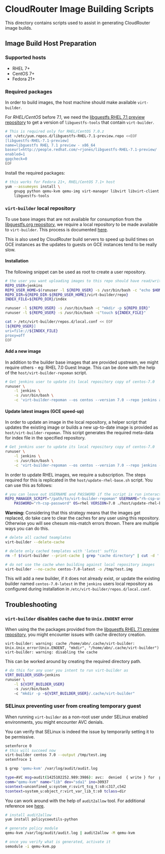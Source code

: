 # CloudRouter Image Building Scripts

This directory contains scripts used to assist in generating CloudRouter image builds.

## Image Build Host Preparation

### Supported hosts
- RHEL 7+
- CentOS 7+
- Fedora 21+

### Required packages
In order to build images, the host machine should make available `virt-builder`.

For *RHEL/CentOS* before 7.1, we need the [libguestfs RHEL 7.1 preview repository](http://www.redhat.com/archives/virt-tools-list/2014-May/msg00053.html) to get a version of `libguestfs-tools` that contain `virt-builder`.
```sh
# This is required only for RHEL/CentOS 7.0.z
cat >/etc/yum.repos.d/libguestfs-RHEL-7.1-preview.repo <<EOF
[libguestfs-RHEL-7.1-preview]
name=libguestfs RHEL 7.1 preview - x86_64
baseurl=http://people.redhat.com/~rjones/libguestfs-RHEL-7.1-preview/
enabled=1
gpgcheck=0
EOF
```
Install the required packages:
```sh
# this works for Fedora 21+, RHEL/CentOS 7.1+ host
yum --assumeyes install \
    gnupg python qemu-kvm qemu-img virt-manager libvirt libvirt-client \
    libguestfs-tools
```
### `virt-builder` local repository
To use base images that are not available for consumption from the [libguestfs.org repository](http://libguestfs.org/download/builder/), we require a local repository to be made available to `virt-builder`. This process is documented [here](https://rwmj.wordpress.com/2014/09/11/creating-a-local-virt-builder-repository/).

This is also used by CloudRouter build servers to speed up build times on GCE instances as the updates to guests on GCE instances tend to be really slow.

#### Installation
The following snippet can be used as root to create a user repository.
```sh
# the user you want uploading images to this repo should have read/write access
REPO_USER=jenkins
REPO_USER_HOME=$(runuser -l ${REPO_USER} -s /usr/bin/bash -c "echo $HOME")
REPO_DIR=${REPO_DIR-${REPO_USER_HOME}/virt-builder/repo}
INDEX_FILE=${REPO_DIR}/index

runuser -l ${REPO_USER} -s /usr/bin/bash -c "mkdir -p ${REPO_DIR}"
runuser -l ${REPO_USER} -s /usr/bin/bash -c"touch ${INDEX_FILE}"

cat > /etc/virt-builder/repos.d/local.conf << EOF
[${REPO_USER}]
uri=file://${INDEX_FILE}
proxy=off
EOF
```
#### Add a new image
In addition to the builder base images that are provided upstream, we might require others - eg: RHEL 7.0 Guest Image. This can be done with the help of the `host/virt-builder-repoman` script.

```sh
# Get jenkins user to update its local repository copy of centos-7.0
runuser \
    -l jenkins \
    -s /usr/bin/bash \
    -c 'virt-builder-repoman --os centos --version 7.0 --repo jenkins add --fmt qcow2 add /path/to/rhel-guest-image-7.0-20140930.0.x86_64.qcow2'
```

#### Update latest images (GCE speed-up)
In order to update an image in the local repository, a helper script that updates the existing image or builds a new up-to-date image is provided as `host/virt-builder-repoman`. This script generates the required meta-data for index file in the specified repository.

```sh
# Get jenkins user to update its local repository copy of centos-7.0
runuser \
    -l jenkins \
    -s /usr/bin/bash \
    -c 'virt-builder-repoman --os centos --version 7.0 --repo jenkins --suffix latest update'
```

In order to update RHEL images, we require a subscription. The steps required for this is replicated in the `host/update-rhel-base.sh` script. You can use this as follows:
```sh
# you can leave out USERNAME and PASSWORD if the script is run interactively
REPO_MANAGER_SCRIPT="/path/to/virt-builder-repoman" USERNAME="rh-csp-username" \
    PASSWORD="rh-csp-password" OS=rhel VERSION=7.0 ./host/update-rhel-base.sh
```

**Warning:** Considering that this strategy means that the images get replaced, do take care to clear the caches for any user using this repository. Otherwise you will see chesum mis-match errors thrown. There are multiple ways you can do this.

```sh
# delete all cached teamplates
virt-builder --delete-cache

# delete only cached templates with 'latest' suffix
rm -f $(virt-builder --print-cache | grep "cache directory" | cut -d ' ' -f 3)/*-latest*

# do not use the cache when building against local repository images
virt-builder --no-cache centos-7.0-latest -o /tmp/test.img
```

This will add a new builder, if it does not already exist, or update the existing builder named `centos-7.0-latest` in the `jenkins` users local repository as configured during installation in `/etc/virt-builder/repos.d/local.conf`.

## Troubleshooting
### `virt-builder` disables cache due to `Unix.ENOENT` error
When using the the packages provided from the [libguestfs RHEL 7.1 preview repository](http://www.redhat.com/archives/virt-tools-list/2014-May/msg00053.html), you might encounter issues with cache directory creation.
```
virt-builder: warning: cache /home/abn/.cache/virt-builder:
Unix.Unix_error(Unix.ENOENT, "mkdir", "/home/abn/.cache/virt-builder")
virt-builder: warning: disabling the cache
```

This can be worked around by creating the required directory path.

```sh
# do this for any user you intent to run virt-builder as
VIRT_BUILDER_USER=jenkins
runuser \
    -l ${VIRT_BUILDER_USER}
    -s /usr/bin/bash
    -c "mkdir -p ~${VIRT_BUILDER_USER}/.cache/virt-builder"
```

### SELinux preventing user from creating temporary guest
When running `virt-builder` as a non-root user under SELinux enabled environments, you might encounter AVC denials.

You can verify that SELinux is indeed the issue by temporarily setting it to be permissive.
```sh
setenforce 0
# this will succeed now
virt-builder centos 7.0 --output /tmp/test.img
setenfroce 1
```

```sh
$ grep 'qemu-kvm' /var/log/audit/audit.log

type=AVC msg=audit(1425102252.989:3986): avc:  denied  { write } for  pid=8849
comm="qemu-kvm" name="lib" dev="sda1" ino=30937
scontext=unconfined_u:system_r:svirt_tcg_t:s0:c317,c542
tcontext=system_u:object_r:virt_var_lib_t:s0 tclass=dir
```

You can work around with the help of `audit2allow` tool. For additional reference see [here](https://access.redhat.com/documentation/en-US/Red_Hat_Enterprise_Linux/6/html/Security-Enhanced_Linux/sect-Security-Enhanced_Linux-Fixing_Problems-Allowing_Access_audit2allow.html).
```sh
# install audit2allow
yum install policycoeutils-python

# generate policy module
qemu-kvm /var/log/audit/audit.log | audit2allow -M qemu-kvm

# once you verify what is generated, activate it
semodule -i qemu-kvm.pp
```
